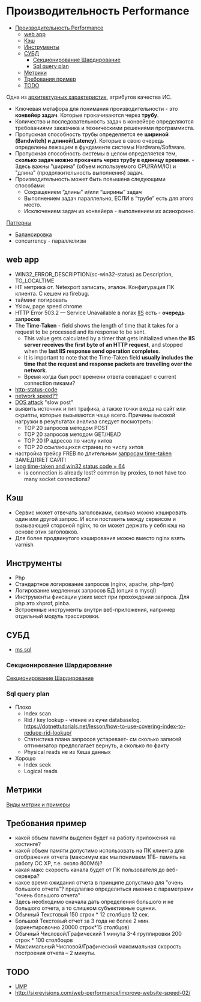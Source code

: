 # Производительность Performance

- [Производительность Performance](#производительность-performance)
  - [web app](#web-app)
  - [Кэш](#кэш)
  - [Инструменты](#инструменты)
  - [СУБД](#субд)
    - [Секционирование Шардирование](#секционирование-шардирование)
    - [Sql query plan](#sql-query-plan)
  - [Метрики](#метрики)
  - [Требования пример](#требования-пример)
  - [TODO](#todo)

Одна из [архитектурных характеристик](../arch.ability.md), атрибутов качества ИС.

- Ключевая метафора для понимания производительности - это __конвейер задач__. Которые прокачиваются через __трубу__. 
- Количество и последовательность задач в конвейере определяются требованиями заказчика и техническими решениями программиста.
- Пропускная способность трубы определяется ее __шириной (Bandwitch) и длиной(Latency)__. Которые в свою очередь определены лежащим в фундаменте системы Hardware/Software.
- Пропускная способность системы в целом определяется тем, __сколько задач можно прокачать через трубу в единицу времени__. - Здесь важны "ширина" (объем используемого CPU/RAM/IO) и "длина" (продолжительность выполнения) задач.
- Производительность может быть повышена следующими способами:
  - Сокращением “длины” и/или “ширины” задач
  - Выполнением задач параллельно, ЕСЛИ в “трубе” есть для этого место.
  - Исключением задач из конвейера - выполнением их асинхронно.

[Паттерны](../pattern/pattern.perf.md)

  - [Балансировка](../pattern/load.balancing.md)
  - concurrency - параллелизм

## web app

- WIN32_ERROR_DESCRIPTION(sc-win32-status) as Description, TO_LOCALTIME
- НТ метрика от. Netexport записать, эталон. Конфигурация ПК клиента. С кешем из firebug.
- тайминг логировать
- Yslow, page speed chrome
- HTTP Error 503.2 — Service Unavailable в логах [IIS](../../technology/iis.md) есть - __очередь запросов__
- The __Time-Taken__ - field shows the length of time that it takes for a request to be processed and its response to be sent.  
  - This value gets calculated by a timer that gets initialized when the __IIS server receives the first byte of an HTTP request__, and stopped when the __last IIS response send operation completes__.  
  - It is important to note that the Time-Taken field __usually includes the time that the request and response packets are travelling over the network__.
  - Время когда был рост времени ответа совпадает с current connection пиками?
- [http-status-code](https://support.microsoft.com/ru-ru/help/943891/the-http-status-code-in-iis-7.0,-iis-7.5,-and-iis-8.0)
- [network speed??](https://serverfault.com/questions/412419/iis-how-to-tell-if-a-slow-time-taken-is-due-to-a-slow-network-connection)
- [DOS attack](https://serverfault.com/questions/288262/dos-attack-slow-post-how-to-prevent-in-iis?rq=1) "slow post"
- выявить источник и тип трафика, а также точки входа на сайт или скрипты, которые вызываются чаще всего. Причины высокой нагрузки в результатах анализа следует посмотреть:  
  - TOP 20 запросов методом POST
  - TOP 20 запросов методом GET/HEAD
  - TOP 20 IP адресов по числу хитов
  - TOP 20 ссылающихся страниц по числу хитов
- настройка трейса FREB по длительным [запросам time-taken](https://blogs.msdn.microsoft.com/docast/2016/04/28/troubleshooting-iis-request-performance-slowness-issues-using-freb-tracing/) ЗАМЕДЛЯЕТ САЙТ!  
- [long time-taken and win32 status code = 64](https://forums.iis.net/t/1169411.aspx)
  - is connection is already lost? common by proxies, to not have too many socket connections?

## Кэш

- Сервис может отвечать заголовками, сколько можно кэшировать один или другой запрос. И если поставить между сервисом и вызывающей стороной nginx, то он может держать у себя кэш на основе этих заголовков.
- Для более продвинутого кэширования можно вместо nginx взять varnish

## Инструменты

- Php
- Стандартное логирование запросов (nginx, apache, php-fpm)
- Логирование медленных запросов БД (опция в mysql)
- Инструменты фиксации узких мест при прохождении запроса. Для php это xhprof, pinba.
- Встроенные инструменты внутри веб-приложения, например отдельный модуль трассировки.

## СУБД

- [ms sql](../../technology/db/mssql.md)

### Секционирование Шардирование

[Секционирование Шардирование](../pattern/shard.db.md)

### Sql query plan

- Плохо
  - Index scan
  - Rid / key lookup - чтение из кучи databaselog. https://dotnettutorials.net/lesson/how-to-use-covering-index-to-reduce-rid-lookup/
  - Статистика плана запросов устаревает- см сколько записей оптимизатор предполагает вернуть, а сколько по факту
  - Physical reads не из Кеша данных
- Хорошо
  - Index seek
  - Logical reads

## Метрики

[Виды метрик и примеры](performance.metric.md)

## Требования пример

- какой объем памяти выделен будет на работу приложения на хостинге?
- какой объем памяти допустимо использовать на ПК клиента для отображения отчета (максимум как мы понимаем 1ГБ- память на работу ОС XP, т.е. около 800Мб)?
- какая макс скорость канала будет от ПК пользователя до веб-сервера?
- какое время ожидания отчета в принципе допустимо для "очень большого отчета"? предлагаю определиться именно с параметрами "очень большого отчета"
- Здесь необходимо сначала дать определения большого и не большого отчета, а то слишком субъективные оценки.
- Обычный Текстовый 150 строк * 12 столбцов 12 сек.
- Большой Текстовый отчет за 3 года не более 2 мин. (ориентировочно 20000 строк*15 столбцов)
- Обычный Числовой/Графический 1 минута 3-4 группировки 200 строк * 100 столбоцов
- Максимальный Числовой/Графический максимальная скорость построения отчета – 2 минуты.

## TODO

- [UMP](https://airtable.com/embed/shrj9QkstRkVlFW0i/tblzJXJYUlj4aCHaJ)
- http://sixrevisions.com/web-performance/improve-website-speed-02/
